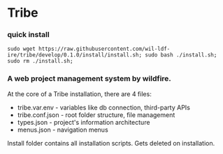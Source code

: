 # Tribe

### quick install
```
sudo wget https://raw.githubusercontent.com/wil-ldf-ire/tribe/develop/0.1.0/install/install.sh; sudo bash ./install.sh; sudo rm ./install.sh;
```
### A web project management system by wildfire.

At the core of a Tribe installation, there are 4 files:
- tribe.var.env - variables like db connection, third-party APIs
- tribe.conf.json - root folder structure, file management
- types.json - project's information architecture
- menus.json - navigation menus

Install folder contains all installation scripts. Gets deleted on installation.